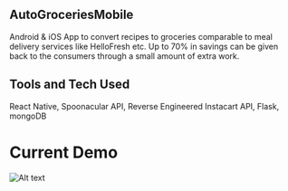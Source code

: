 ## AutoGroceriesMobile
Android &amp; iOS App to convert recipes to groceries comparable to meal delivery services like HelloFresh etc. Up to 70% in savings can be given back to the consumers through a small amount of extra work.

## Tools and Tech Used
React Native, 
Spoonacular API, 
Reverse Engineered Instacart API, 
Flask, 
mongoDB
# Current Demo
![Alt text](./app-mockup.gif?raw=true "Site Home")


